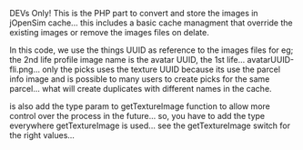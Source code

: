 DEVs Only!
This is the PHP part to convert and store the images in jOpenSim cache... this includes a basic cache managment that override the existing images or remove the images files on delate.

In this code, we use the things UUID as reference to the images files for eg; the 2nd life profile image name is the avatar UUID, the 1st life... avatarUUID-fli.png... only the picks uses the texture UUID because its use the parcel info image and is possible to many users to create picks for the same parcel... what will create duplicates with different names in the cache.

is also add the type param to getTextureImage function to allow more control over the process in the future... so, you have to add the type everywhere getTextureImage is used... see the getTextureImage switch for the right values...